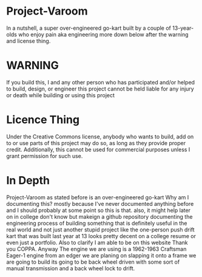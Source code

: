 # Project-Varoom
In a nutshell, a super over-engineered go-kart built by a couple of 13-year-olds who enjoy pain aka engineering more down below after the warning and license thing.

# WARNING 
If you build this, I and any other person who has participated and/or helped to build, design, or engineer this project cannot be held liable for any injury or death while building or using this project

# Licence Thing
Under the Creative Commons license, anybody who wants to build, add on to or use parts of this project may do so, as long as they provide proper credit. Additionally, this cannot be used for commercial purposes unless I grant permission for such use.

 # In Depth
 Project-Varoom as stated before is an over-engineered go-kart
 Why am I documenting this?
 mostly because I've never documented anything before and I should probably at some point so this is that.
 also, it might help later on in college don't know but makeign a github repository documenting the engineering process of building something that is definitely useful in the real world
 and not just another stupid project like the one-person push drift kart that was built last year at 13 looks pretty decent on a college resume or even just a portfolio.
 Also to clarify I am able to be on this website Thank you COPPA.
 Anyway
 The engine we are using is a 1962-1963 Craftsman Eager-1 engine from an edger we are planing on slapping it onto a frame we are going to build its going to be back wheel driven with some sort of manual transmission and a back wheel lock to drift.
